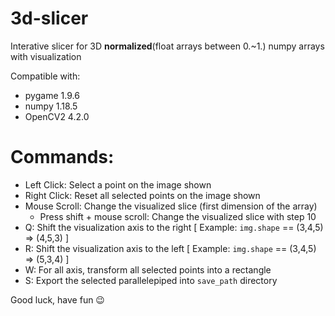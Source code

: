 # 3d-slicer
Interative slicer for 3D **normalized**(float arrays between 0.~1.) numpy arrays with visualization 

Compatible with:
* pygame 1.9.6
* numpy 1.18.5
* OpenCV2 4.2.0

# Commands:
* Left Click: Select a point on the image shown
* Right Click: Reset all selected points on the image shown
* Mouse Scroll: Change the visualized slice (first dimension of the array)
  * Press shift + mouse scroll: Change the visualized slice with step 10
* Q: Shift the visualization axis to the right [ Example: ```img.shape``` == (3,4,5) => (4,5,3) ]
* R: Shift the visualization axis to the left  [ Example: ```img.shape``` == (3,4,5) => (5,3,4) ]
* W: For all axis, transform all selected points into a rectangle
* S: Export the selected parallelepiped into ```save_path``` directory

Good luck, have fun 😉
